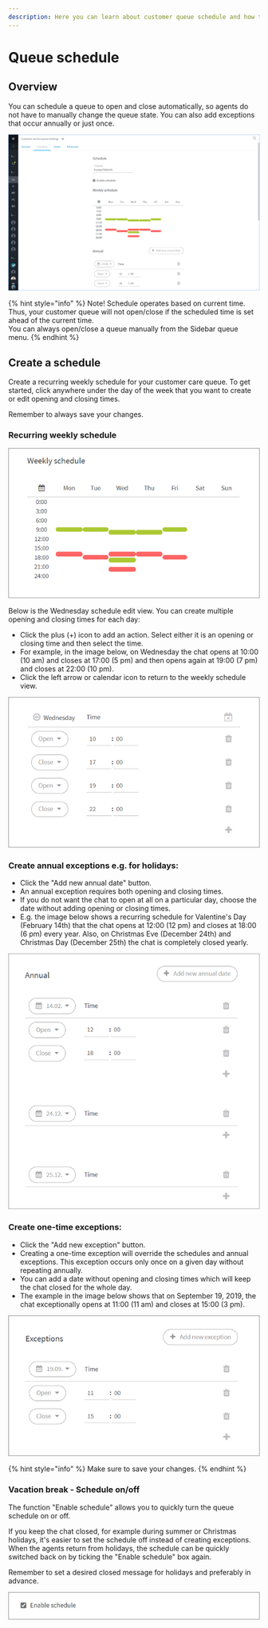 ```yaml
---
description: Here you can learn about customer queue schedule and how to manage it.
---
```


# Queue schedule

## Overview

You can schedule a queue to open and close automatically, so agents do not have to manually change the queue state. You can also add exceptions that occur annually or just once.

![](../.gitbook/assets/schedule-overall.png)

{% hint style="info" %}
Note! Schedule operates based on current time. Thus, your customer queue will not open/close if the scheduled time is set ahead of the current time.\
You can always open/close a queue manually from the Sidebar queue menu.
{% endhint %}

## Create a schedule

Create a recurring weekly schedule for your customer care queue. To get started, click anywhere under the day of the week that you want to create or edit opening and closing times.

Remember to always save your changes.

### Recurring weekly schedule

![Weekly schedule example](../.gitbook/assets/schedule-weekly.png)

Below is the Wednesday schedule edit view. You can create multiple opening and closing times for each day:

* Click the plus (+) icon to add an action. Select either it is an opening or closing time and then select the time.
* For example, in the image below, on Wednesday the chat opens at 10:00 (10 am) and closes at 17:00 (5 pm) and then opens again at 19:00 (7 pm) and closes at 22:00 (10 pm).
* Click the left arrow or calendar icon to return to the weekly schedule view.

![Edit daily schedule](../.gitbook/assets/schedule-weekly-set.png)

### Create annual exceptions e.g. for holidays:

* Click the "Add new annual date" button.
* An annual exception requires both opening and closing times.
* If you do not want the chat to open at all on a particular day, choose the date without adding opening or closing times.
* E.g. the image below shows a recurring schedule for Valentine's Day (February 14th) that the chat opens at 12:00 (12 pm) and closes at 18:00 (6 pm) every year. Also, on Christmas Eve (December 24th) and Christmas Day (December 25th) the chat is completely closed yearly.

![](<../.gitbook/assets/schedule-annual (1).png>)

### Create one-time exceptions:

* Click the "Add new exception" button.
* Creating a one-time exception will override the schedules and annual exceptions. This exception occurs only once on a given day without repeating annually.
* You can add a date without opening and closing times which will keep the chat closed for the whole day.
* The example in the image below shows that on September 19, 2019, the chat exceptionally opens at 11:00 (11 am) and closes at 15:00 (3 pm).

![](../.gitbook/assets/schedule-exception.png)

{% hint style="info" %}
Make sure to save your changes.
{% endhint %}

### Vacation break - Schedule on/off <a href="schedule-on-off" id="schedule-on-off"></a>

The function "Enable schedule" allows you to quickly turn the queue schedule on or off.

If you keep the chat closed, for example during summer or Christmas holidays, it's easier to set the schedule off instead of creating exceptions. When the agents return from holidays, the schedule can be quickly switched back on by ticking the "Enable schedule"  box again.

Remember to set a desired closed message for holidays and preferably in advance.

![Schedule on/off](../.gitbook/assets/schedule-disable.png)
